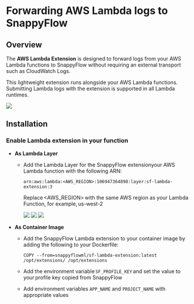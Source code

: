 # Forwarding AWS Lambda logs to SnappyFlow

## Overview

The **AWS Lambda Extension** is designed to forward logs from your AWS Lambda functions to SnappyFlow without requiring an external transport such as CloudWatch Logs.

This lightweight extension runs alongside your AWS Lambda functions. Submitting Lambda logs with the extension is supported in all Lambda runtimes.

<img src="/img/aws_lambda_1.svg" />

## Installation

### Enable Lambda extension in your function

- **As Lambda Layer**

  - Add the Lambda Layer for the SnappyFlow extensionyour AWS Lambda function with the following ARN:

    ```
    arn:aws:lambda:<AWS_REGION>:106947364898:layer:sf-lambda-extension:3
    ```

    Replace <AWS_REGION> with the same AWS region as your Lambda Function, for example, us-west-2

    <img src="/img/aws_lambda_2.png" />

    <img src="/img/aws_lambda_3.png" />

    <img src="/img/aws_lambda_4.png" />

- **As Container Image**

  - Add the SnappyFlow Lambda extension to your container image by adding the following to your Dockerfile:

    ```
    COPY --from=snappyflowml/sf-lambda-extension:latest /opt/extensions/ /opt/extensions 
    ```

  - Add the environment variable `SF_PROFILE_KEY` and set the value to your profile key copied from SnappyFlow

  - Add environment variables `APP_NAME` and `PROJECT_NAME` with appropriate values

   

